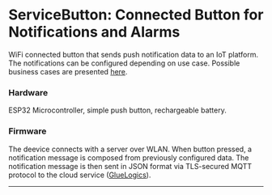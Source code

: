 ServiceButton: Connected Button for Notifications and Alarms
======

WiFi connected button that sends push notification data to an IoT platform. The notifications can be configured depending on use case.
Possible business cases are presented [here](/Docs).


### Hardware

ESP32 Microcontroller, simple push button, rechargeable battery.

### Firmware

The deevice connects with a server over WLAN. When button pressed, a notification message is composed from previously configured
data. The notification message is then sent in JSON format via TLS-secured MQTT protocol to the cloud service ([GlueLogics](https://github.com/eptecon/gluelogics)).


---
